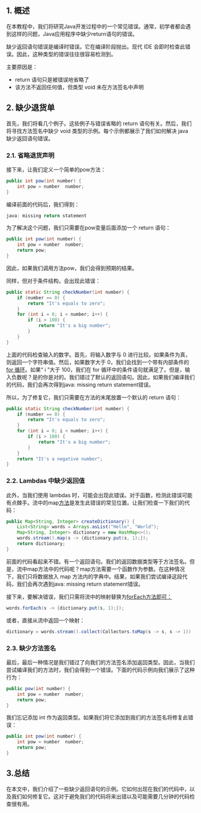 ## 1. 概述

在本教程中，我们将研究Java开发过程中的一个常见错误。通常，初学者都会遇到这样的问题，Java应用程序中缺少return语句的错误。

缺少返回语句错误是编译时错误。它在编译阶段抛出。现代 IDE 会即时检查此错误。因此，这种类型的错误往往很容易检测到。

主要原因是：

-   return 语句只是被错误地省略了
-   该方法不返回任何值，但类型 void 未在方法签名中声明

## 2. 缺少退货单

首先，我们将看几个例子。这些例子与错误省略的 return 语句有关。然后，我们将寻找方法签名中缺少 void 类型的示例。每个示例都展示了我们如何解决 java 缺少返回语句错误。

### 2.1. 省略退货声明

接下来，让我们定义一个简单的pow方法：

```java
public int pow(int number) {
    int pow = number  number;
}
```

编译前面的代码后，我们得到：

```java
java: missing return statement
```

为了解决这个问题，我们只需要在pow变量后面添加一个 return 语句：

```java
public int pow(int number) {
    int pow = number  number;
    return pow;
}
```

因此，如果我们调用方法pow，我们会得到预期的结果。

同样，但对于条件结构，会出现此错误：

```java
public static String checkNumber(int number) {
    if (number == 0) {
        return "It's equals to zero";
    }
    for (int i = 0; i < number; i++) {
        if (i > 100) {
            return "It's a big number";
        }
    }
}
```

上面的代码检查输入的数字。首先，将输入数字与 0 进行比较。如果条件为真，则返回一个字符串值。然后，如果数字大于 0，我们会找到一个带有内部条件的[for 循环](https://www.baeldung.com/java-for-loop)。如果“ i ”大于 100，我们在 for 循环中的条件语句就满足了。但是，输入负数呢？是的你是对的。我们错过了默认的返回语句。因此，如果我们编译我们的代码，我们会再次得到java: missing return statement错误。

所以，为了修复它，我们只需要在方法的末尾放置一个默认的 return 语句：

```java
public static String checkNumber(int number) {
    if (number == 0) {
        return "It's equals to zero";
    }
    for (int i = 0; i < number; i++) {
        if (i > 100) {
            return "It's a big number";
        }
    }
    return "It's a negative number";
}
```

### 2.2. Lambdas 中缺少返回值

此外，当我们使用 lambdas 时，可能会出现此错误。对于函数，检测此错误可能有点棘手。流中的map[方法](https://www.baeldung.com/java-8-streams-introduction#3-mapping)是发生此错误的常见位置。让我们检查一下我们的代码：

```java
public Map<String, Integer> createDictionary() {
    List<String> words = Arrays.asList("Hello", "World");
    Map<String, Integer> dictionary = new HashMap<>();
    words.stream().map(s -> {dictionary.put(s, 1);});
    return dictionary;
}
```

前面的代码看起来不错。有一个返回语句。我们的返回数据类型等于方法签名。但是，流中map方法中的代码呢？map方法需要一个函数作为参数。在这种情况下，我们只将数据放入 map 方法内的字典中。结果，如果我们尝试编译这段代码，我们会再次遇到java: missing return statement错误。

接下来，要解决错误，我们只需将流中的映射替换为[forEach方法即可：](https://www.baeldung.com/foreach-java)

```java
words.forEach(s -> {dictionary.put(s, 1);});
```

或者，直接从流中返回一个映射：

```java
dictionary = words.stream().collect(Collectors.toMap(s -> s, s -> 1))
```

### 2.3. 缺少方法签名

最后，最后一种情况是我们错过了向我们的方法签名添加返回类型。因此，当我们尝试编译我们的方法时，我们会得到一个错误。下面的代码示例向我们展示了这种行为：

```java
public pow(int number) {
    int pow = number  number;
    return pow;
}
```

我们忘记添加 int 作为返回类型。如果我们将它添加到我们的方法签名将修复此错误：

```java
public int pow(int number) {
    int pow = number  number;
    return pow;
}
```

## 3.总结

在本文中，我们介绍了一些缺少返回语句的示例。它如何出现在我们的代码中，以及我们如何修复它。这对于避免我们的代码将来出错以及可能需要几分钟的代码检查很有用。